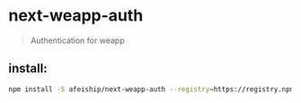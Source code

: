 # next-weapp-auth
> Authentication for weapp

## install:
```bash
npm install -S afeiship/next-weapp-auth --registry=https://registry.npm.taobao.org
```
